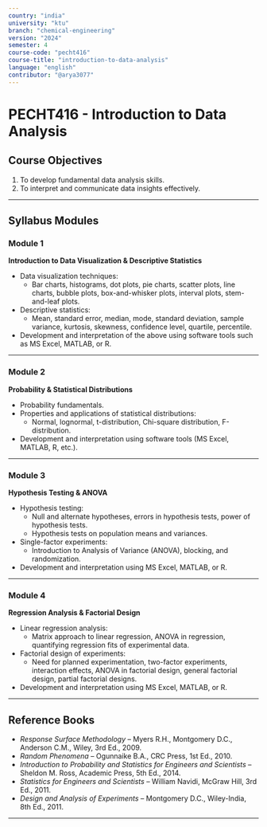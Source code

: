 ```yaml
---
country: "india"
university: "ktu"
branch: "chemical-engineering"
version: "2024"
semester: 4
course-code: "pecht416"
course-title: "introduction-to-data-analysis"
language: "english"
contributor: "@arya3077"
---
```


# PECHT416 - Introduction to Data Analysis

## Course Objectives

1. To develop fundamental data analysis skills.  
2. To interpret and communicate data insights effectively.  

---

## Syllabus Modules

### Module 1
**Introduction to Data Visualization & Descriptive Statistics**  
- Data visualization techniques:  
  - Bar charts, histograms, dot plots, pie charts, scatter plots, line charts, bubble plots, box-and-whisker plots, interval plots, stem-and-leaf plots.  
- Descriptive statistics:  
  - Mean, standard error, median, mode, standard deviation, sample variance, kurtosis, skewness, confidence level, quartile, percentile.  
- Development and interpretation of the above using software tools such as MS Excel, MATLAB, or R.  

---

### Module 2
**Probability & Statistical Distributions**  
- Probability fundamentals.  
- Properties and applications of statistical distributions:  
  - Normal, lognormal, t-distribution, Chi-square distribution, F-distribution.  
- Development and interpretation using software tools (MS Excel, MATLAB, R, etc.).  

---

### Module 3
**Hypothesis Testing & ANOVA**  
- Hypothesis testing:  
  - Null and alternate hypotheses, errors in hypothesis tests, power of hypothesis tests.  
  - Hypothesis tests on population means and variances.  
- Single-factor experiments:  
  - Introduction to Analysis of Variance (ANOVA), blocking, and randomization.  
- Development and interpretation using MS Excel, MATLAB, or R.  

---

### Module 4
**Regression Analysis & Factorial Design**  
- Linear regression analysis:  
  - Matrix approach to linear regression, ANOVA in regression, quantifying regression fits of experimental data.  
- Factorial design of experiments:  
  - Need for planned experimentation, two-factor experiments, interaction effects, ANOVA in factorial design, general factorial design, partial factorial designs.  
- Development and interpretation using MS Excel, MATLAB, or R.  

---

## Reference Books

- *Response Surface Methodology* – Myers R.H., Montgomery D.C., Anderson C.M., Wiley, 3rd Ed., 2009.  
- *Random Phenomena* – Ogunnaike B.A., CRC Press, 1st Ed., 2010.  
- *Introduction to Probability and Statistics for Engineers and Scientists* – Sheldon M. Ross, Academic Press, 5th Ed., 2014.  
- *Statistics for Engineers and Scientists* – William Navidi, McGraw Hill, 3rd Ed., 2011.  
- *Design and Analysis of Experiments* – Montgomery D.C., Wiley-India, 8th Ed., 2011.  

---
